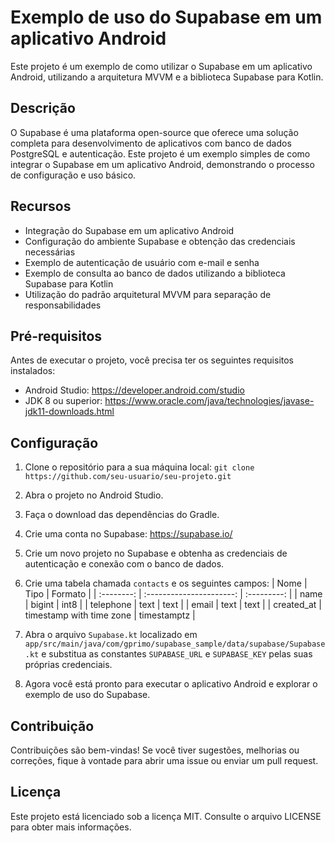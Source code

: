 # Exemplo de uso do Supabase em um aplicativo Android

Este projeto é um exemplo de como utilizar o Supabase em um aplicativo Android, utilizando a arquitetura MVVM e a biblioteca Supabase para Kotlin.

## Descrição

O Supabase é uma plataforma open-source que oferece uma solução completa para desenvolvimento de aplicativos com banco de dados PostgreSQL e autenticação. Este projeto é um exemplo simples de como integrar o Supabase em um aplicativo Android, demonstrando o processo de configuração e uso básico.

## Recursos

- Integração do Supabase em um aplicativo Android
- Configuração do ambiente Supabase e obtenção das credenciais necessárias
- Exemplo de autenticação de usuário com e-mail e senha
- Exemplo de consulta ao banco de dados utilizando a biblioteca Supabase para Kotlin
- Utilização do padrão arquitetural MVVM para separação de responsabilidades

## Pré-requisitos

Antes de executar o projeto, você precisa ter os seguintes requisitos instalados:

- Android Studio: https://developer.android.com/studio
- JDK 8 ou superior: https://www.oracle.com/java/technologies/javase-jdk11-downloads.html

## Configuração

1. Clone o repositório para a sua máquina local:
`git clone https://github.com/seu-usuario/seu-projeto.git`

2. Abra o projeto no Android Studio.

3. Faça o download das dependências do Gradle.

4. Crie uma conta no Supabase: https://supabase.io/

5. Crie um novo projeto no Supabase e obtenha as credenciais de autenticação e conexão com o banco de dados.

6. Crie uma tabela chamada `contacts` e os seguintes campos:
|    Nome    |           Tipo           |   Formato   | 
| :--------: | :----------------------: | :---------: |
|    name    |          bigint          |     int8    |
|  telephone |           text           |     text    |
|    email   |           text           |     text    |
| created_at | timestamp with time zone | timestamptz |

8. Abra o arquivo `Supabase.kt` localizado em `app/src/main/java/com/gprimo/supabase_sample/data/supabase/Supabase.kt` e substitua as constantes `SUPABASE_URL` e `SUPABASE_KEY` pelas suas próprias credenciais.

9. Agora você está pronto para executar o aplicativo Android e explorar o exemplo de uso do Supabase.

## Contribuição

Contribuições são bem-vindas! Se você tiver sugestões, melhorias ou correções, fique à vontade para abrir uma issue ou enviar um pull request.

## Licença

Este projeto está licenciado sob a licença MIT. Consulte o arquivo LICENSE para obter mais informações.
